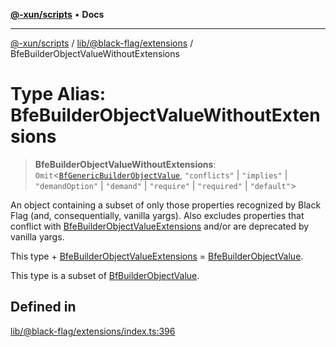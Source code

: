 [**@-xun/scripts**](../../../../README.md) • **Docs**

***

[@-xun/scripts](../../../../README.md) / [lib/@black-flag/extensions](../README.md) / BfeBuilderObjectValueWithoutExtensions

# Type Alias: BfeBuilderObjectValueWithoutExtensions

> **BfeBuilderObjectValueWithoutExtensions**: `Omit`\<[`BfGenericBuilderObjectValue`](BfGenericBuilderObjectValue.md), `"conflicts"` \| `"implies"` \| `"demandOption"` \| `"demand"` \| `"require"` \| `"required"` \| `"default"`\>

An object containing a subset of only those properties recognized by
Black Flag (and, consequentially, vanilla yargs). Also excludes
properties that conflict with [BfeBuilderObjectValueExtensions](BfeBuilderObjectValueExtensions.md) and/or
are deprecated by vanilla yargs.

This type + [BfeBuilderObjectValueExtensions](BfeBuilderObjectValueExtensions.md) =
[BfeBuilderObjectValue](BfeBuilderObjectValue.md).

This type is a subset of [BfBuilderObjectValue](BfBuilderObjectValue.md).

## Defined in

[lib/@black-flag/extensions/index.ts:396](https://github.com/Xunnamius/xscripts/blob/c4bd6059488244ad158454492e5cfe3fcc65a457/lib/@black-flag/extensions/index.ts#L396)
